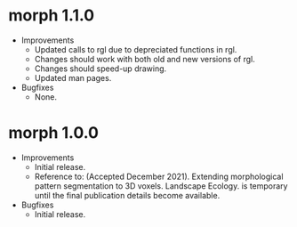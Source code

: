 # morph 1.1.0
* Improvements
    * Updated calls to rgl due to depreciated functions in rgl.
    * Changes should work with both old and new versions of rgl.
    * Changes should speed-up drawing.
    * Updated man pages.
* Bugfixes
    * None.

# morph 1.0.0
* Improvements
    * Initial release.
    * Reference to: (Accepted December 2021). Extending morphological pattern segmentation to 3D voxels. Landscape Ecology. is temporary until the final publication details become available. 
* Bugfixes
    * Initial release.
